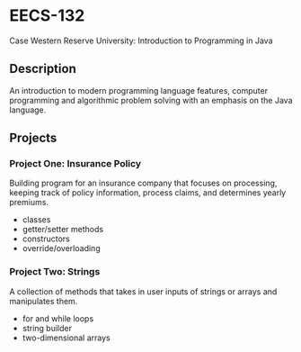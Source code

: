 # EECS-132
Case Western Reserve University: Introduction to Programming in Java

## Description
An introduction to modern programming language features, computer programming and algorithmic problem solving with an emphasis on the Java language.

## Projects
### Project One: Insurance Policy
Building program for an insurance company that focuses on processing, keeping track of policy information, process claims, and determines yearly premiums.
- classes
- getter/setter methods
- constructors
- override/overloading

### Project Two: Strings
A collection of methods that takes in user inputs of strings or arrays and manipulates them.
- for and while loops
- string builder
- two-dimensional arrays
